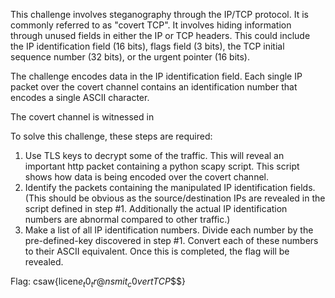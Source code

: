 This challenge involves steganography through the IP/TCP protocol. It is commonly referred to as "covert TCP". It involves hiding information through unused fields in either the IP or TCP headers. This could include the IP identification field (16 bits), flags field (3 bits), the TCP initial sequence number (32 bits), or the urgent pointer (16 bits). 

The challenge encodes data in the IP identification field. Each single IP packet over the covert channel contains an identification number that encodes a single ASCII character. 

The covert channel is witnessed in 

To solve this challenge, these steps are required:
1. Use TLS keys to decrypt some of the traffic. This will reveal an important http packet containing a python scapy script. This script shows how data is being encoded over the covert channel.
2. Identify the packets containing the manipulated IP identification fields. (This should be obvious as the source/destination IPs are revealed in the script defined in step #1. Additionally the actual IP identification numbers are abnormal compared to other traffic.)
3. Make a list of all IP identification numbers. Divide each number by the pre-defined-key discovered in step #1. Convert each of these numbers to their ASCII equivalent. Once this is completed, the flag will be revealed.

Flag: csaw{licen$e_t0_tr@nsmit_c0vertTCP$$$}